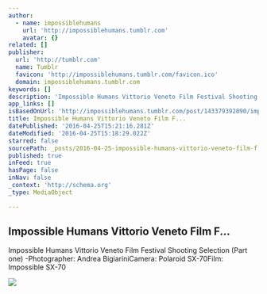 ```yaml
---
author:
  - name: impossiblehumans
    url: 'http://impossiblehumans.tumblr.com'
    avatar: {}
related: []
publisher:
  url: 'http://tumblr.com'
  name: Tumblr
  favicon: 'http://impossiblehumans.tumblr.com/favicon.ico'
  domain: impossiblehumans.tumblr.com
keywords: []
description: 'Impossible Humans Vittorio Veneto Film Festival Shooting Selection (Part one) -Photographer: Andrea BigiariniCamera: Polaroid SX-70Film: Impossible SX-70'
app_links: []
isBasedOnUrl: 'http://impossiblehumans.tumblr.com/post/143379392090/impossible-humans-vittorio-veneto-film-festival'
title: Impossible Humans Vittorio Veneto Film F...
datePublished: '2016-04-25T15:21:16.281Z'
dateModified: '2016-04-25T15:18:29.022Z'
starred: false
sourcePath: _posts/2016-04-25-impossible-humans-vittorio-veneto-film-f.md
published: true
inFeed: true
hasPage: false
inNav: false
_context: 'http://schema.org'
_type: MediaObject

---
```

<article style=""><h1>Impossible Humans Vittorio Veneto Film F...</h1><p>Impossible Humans Vittorio Veneto Film Festival Shooting Selection (Part one) -Photographer: Andrea BigiariniCamera: Polaroid SX-70Film: Impossible SX-70</p><img src="http://41.media.tumblr.com/b561b501e971e3a8ce2f39c7422abb54/tumblr_o673iuwrqa1uf13h7o1_500.jpg" /></article>